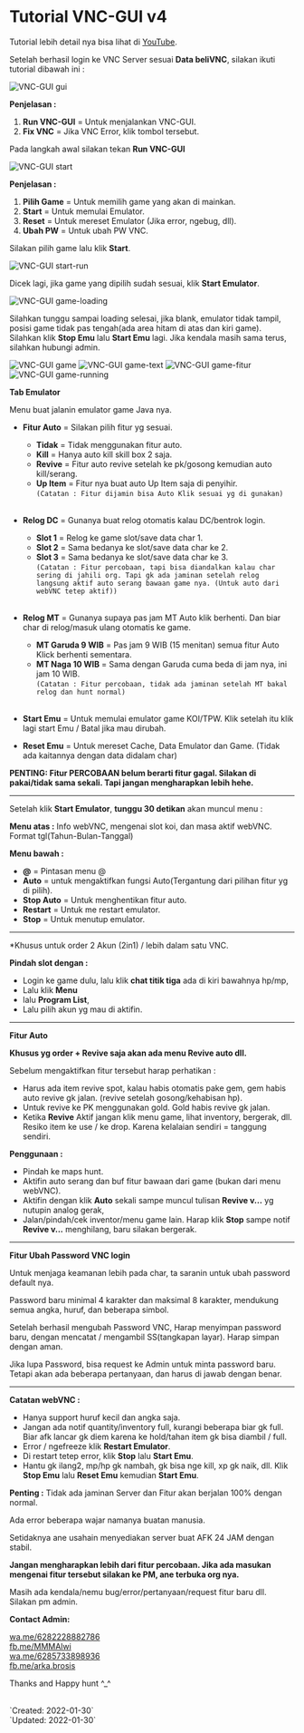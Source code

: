 # Tutorial VNC-GUI v4

Tutorial lebih detail nya bisa lihat di [YouTube](https://www.youtube.com/watch?v=nKlbm69EbyY).

Setelah berhasil login ke VNC Server sesuai **Data beliVNC**, silakan ikuti tutorial dibawah ini :

![VNC-GUI gui](gui/gui.png)

**Penjelasan :**

1. **Run VNC-GUI** = Untuk menjalankan VNC-GUI. 
2. **Fix VNC** = Jika VNC Error, klik tombol tersebut. 

Pada langkah awal silakan tekan **Run VNC-GUI**

![VNC-GUI start](gui/start.png) 

**Penjelasan :**

1. **Pilih Game** = Untuk memilih game yang akan di mainkan.
2. **Start** = Untuk memulai Emulator.
3. **Reset** = Untuk mereset Emulator (Jika error, ngebug, dll).
4. **Ubah PW** = Untuk ubah PW VNC.

Silakan pilih game lalu klik **Start**.

![VNC-GUI start-run](gui/start-run.png)

Dicek lagi, jika game yang dipilih sudah sesuai, klik **Start Emulator**.

![VNC-GUI game-loading](gui/game-loading.png) 

Silahkan tunggu sampai loading selesai, jika blank, emulator tidak tampil, posisi game tidak pas tengah(ada area hitam di atas dan kiri game). Silahkan klik **Stop Emu** lalu **Start Emu** lagi. Jika kendala masih sama terus, silahkan hubungi admin.

![VNC-GUI game](gui/game.png) 
![VNC-GUI game-text](gui/game-text.png) 
![VNC-GUI game-fitur](gui/game-fitur.png) 
![VNC-GUI game-running](gui/game-running.png) 



<!-- ![VNC-GUI start-reset](gui/start-reset.png) 
![VNC-GUI start-pw](gui/start-pw.png) 
![VNC-GUI start-pw-ss](gui/start-pw-ss.png)  -->

**Tab Emulator**

Menu buat jalanin emulator game Java nya.

- **Fitur Auto** = Silakan pilih fitur yg sesuai.
    - **Tidak** = Tidak menggunakan fitur auto. 
    - **Kill** = Hanya auto kill skill box 2 saja. 
    - **Revive** = Fitur auto revive setelah ke pk/gosong kemudian auto kill/serang. 
    - **Up Item** = Fitur nya buat auto Up Item saja di penyihir. <br />
`(Catatan : Fitur dijamin bisa Auto Klik sesuai yg di gunakan)`<br /><br />

- **Relog DC** = Gunanya buat relog otomatis kalau DC/bentrok login. 
    - **Slot 1** = Relog ke game slot/save data char 1.
    - **Slot 2** = Sama bedanya ke slot/save data char ke 2. 
    - **Slot 3** = Sama bedanya ke slot/save data char ke 3.<br />
`(Catatan : Fitur percobaan, tapi bisa diandalkan kalau char sering di jahili org. Tapi gk ada jaminan setelah relog langsung aktif auto serang bawaan game nya. (Untuk auto dari webVNC tetep aktif))`<br /><br />

- **Relog MT** = Gunanya supaya pas jam MT Auto klik berhenti. Dan biar char di relog/masuk ulang otomatis ke game. 
    - **MT Garuda 9 WIB** = Pas jam 9 WIB (15 menitan) semua fitur Auto Klick berhenti sementara. 
    - **MT Naga 10 WIB** = Sama dengan Garuda cuma beda di jam nya, ini jam 10 WIB. <br />
`(Catatan : Fitur percobaan, tidak ada jaminan setelah MT bakal relog dan hunt normal)`<br /><br />

- **Start Emu**  = Untuk memulai emulator game KOI/TPW. Klik setelah itu klik lagi start Emu / Batal jika mau dirubah. 

- **Reset Emu** = Untuk mereset Cache, Data Emulator dan Game. (Tidak ada kaitannya dengan data didalam char) 

__**PENTING: Fitur PERCOBAAN belum berarti fitur gagal. Silakan di pakai/tidak sama sekali. Tapi jangan mengharapkan lebih hehe.**__<br />

***

Setelah klik **Start Emulator**, **tunggu 30 detikan** akan muncul menu :

**Menu atas :**
Info webVNC, mengenai slot koi, dan masa aktif webVNC. Format tgl(Tahun-Bulan-Tanggal) 

**Menu bawah :**
- **@** = Pintasan menu @
- **Auto** = untuk mengaktifkan fungsi Auto(Tergantung dari pilihan fitur yg di pilih).
- **Stop Auto** = Untuk menghentikan fitur auto. 
- **Restart**  = Untuk me restart emulator.
- **Stop** = Untuk menutup emulator.

***

*Khusus untuk order 2 Akun (2in1) / lebih dalam satu VNC. 

**Pindah slot dengan :**

- Login ke game dulu, lalu klik **chat titik tiga** ada di kiri bawahnya hp/mp,
- Lalu klik **Menu** 
- lalu **Program List**, 
- Lalu pilih akun yg mau di aktifin. 

***

**Fitur Auto** 

**Khusus yg order + Revive saja akan ada menu Revive auto dll.**

Sebelum mengaktifkan fitur tersebut harap perhatikan :
- Harus ada item revive spot, kalau habis otomatis pake gem, gem habis auto revive gk jalan. (revive setelah gosong/kehabisan hp). 
- Untuk revive ke PK menggunakan gold. Gold habis revive gk jalan. 
- Ketika **Revive** Aktif jangan klik menu game, lihat inventory, bergerak, dll. Resiko item ke use / ke drop. Karena kelalaian sendiri = tanggung sendiri. 

**Penggunaan :**
- Pindah ke maps hunt. 
- Aktifin auto serang dan buf fitur bawaan dari game (bukan dari menu webVNC). 
- Aktifin dengan klik **Auto** sekali sampe muncul tulisan **Revive v...** yg nutupin analog gerak, 
- Jalan/pindah/cek inventor/menu game lain. Harap klik **Stop** sampe notif **Revive v...** menghilang, baru silakan bergerak. 

***

**Fitur Ubah Password VNC login**

Untuk menjaga keamanan lebih pada char, ta saranin untuk ubah password default nya. 

Password baru minimal 4 karakter dan maksimal 8 karakter, mendukung semua angka, huruf, dan beberapa simbol. 

Setelah berhasil mengubah Password VNC, Harap menyimpan password baru, dengan mencatat / mengambil SS(tangkapan layar). Harap simpan dengan aman. 

Jika lupa Password, bisa request ke Admin untuk minta password baru. Tetapi akan ada beberapa pertanyaan, dan harus di jawab dengan benar. 

***

**Catatan webVNC :**
- Hanya support huruf kecil dan angka saja.
- Jangan ada notif quantity/inventory full, kurangi beberapa biar gk full. Biar afk lancar gk diem karena ke hold/tahan item gk bisa diambil / full. 
- Error / ngefreeze klik **Restart Emulator**.
- Di restart tetep error, klik **Stop** lalu **Start Emu**.
- Hantu gk ilang2, mp/hp gk nambah, gk bisa nge kill, xp gk naik, dll. Klik **Stop Emu** lalu **Reset Emu** kemudian **Start Emu**.

**Penting :**
Tidak ada jaminan Server dan Fitur akan berjalan 100% dengan normal.

Ada error beberapa wajar namanya buatan manusia.

Setidaknya ane usahain menyediakan server buat AFK 24 JAM dengan stabil.

**Jangan mengharapkan lebih dari fitur percobaan. Jika ada masukan mengenai fitur tersebut silakan ke PM, ane terbuka org nya.**

Masih ada kendala/nemu bug/error/pertanyaan/request fitur baru dll. Silakan pm admin. 

**Contact Admin:**

[wa.me/6282228882786](https://wa.me/6282228882786)
<br />
[fb.me/MMMAlwi](https://fb.me/MMMAlwi) 
<br />
[wa.me/6285733898936](http://wa.me/6285733898936)
<br />
[fb.me/arka.brosis](https://fb.me/arka.brosis) 

Thanks and Happy hunt ^_^

<br />
`Created: 2022-01-30`
<br />
`Updated: 2022-01-30`